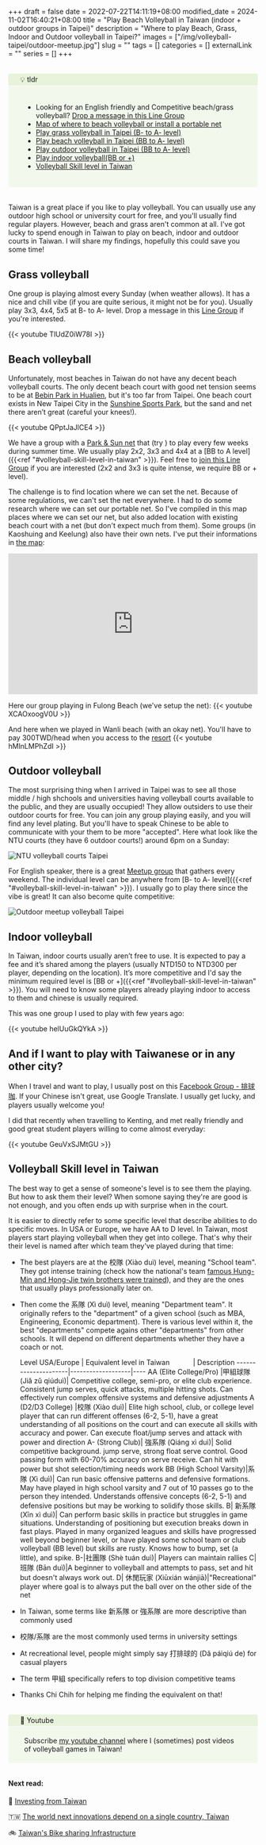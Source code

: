 +++ 
draft = false
date = 2022-07-22T14:11:19+08:00
modified_date = 2024-11-02T16:40:21+08:00
title = "Play Beach Volleyball in Taiwan (indoor + outdoor groups in Taipei)"
description = "Where to play Beach, Grass, Indoor and Outdoor volleyball in Taipei?"
images = ["/img/volleyball-taipei/outdoor-meetup.jpg"]
slug = "" 
tags = []
categories = []
externalLink = ""
series = []
+++

<style>
.notice.question .notice-title {
    background-color: #8bc34a1a;
}

.notice .notice-title {
    margin: 0 -0.75rem;
    padding: 0.2rem 1.5rem;
    border-bottom: 1px solid #fafafa;
}
.notice .notice-content {
    padding: 20px;
}

.notice.question {
    background-color: #9ccc651a;
}

.notice {
    border-radius: 0.2rem;
    position: relative;
    margin: 2rem 0;
    padding: 0 0.75rem;
    overflow: auto;
}

 
.map-responsive{

    overflow:hidden;

    padding-bottom:56.25%;

    position:relative;

    height:0;

}

.map-responsive iframe{

    left:0;

    top:0;

    height:100%;

    width:100%;

    position:absolute;

}

</style>

<div class="notice question">
  <div class="notice-title">
    💡 tldr
  </div>
  <div class="notice-content">
    <ul>
        <li>Looking for an English friendly and Competitive beach/grass volleyball? <a href="https://line.me/ti/g2/Tf7es9b6SQoe5iPIEENyecU9XnCFEzSrNAxAEw">Drop a message in this Line Group</li>
        <li><a href="https://www.google.com/maps/d/viewer?mid=1rZCw3SdiIVBASaNPQgN9-O2cCEv9TVQ&hl=en&ll=23.580052342615517%2C121.05340829999996&z=9">Map of where to beach volleyball or install a portable net</a></li>
        <li><a href="#grass-volleyball">Play grass volleyball in Taipei (B- to A- level)</a></li>
        <li><a href="#beach-volleyball">Play beach volleyball in Taipei (BB to A- level)</a></li>
        <li><a href="#outdoor-volleyball">Play outdoor volleyball in Taipei (BB to A- level)</a></li>
        <li><a href="#indoor-volleyball">Play indoor volleyball(BB or +)</a></li>
        <li><a href="#volleyball-skill-level-in-taiwan">Volleyball Skill level in Taiwan</a></li>
    </ul>
  </div>
</div>

Taiwan is a great place if you like to play volleyball. You can usually use any outdoor high school or university court for free, and you'll usually find regular players. However, beach and grass aren't common at all.  I've got lucky to spend enough in Taiwan to play on beach, indoor and outdoor courts in Taiwan. I will share my findings,  hopefully this could save you some time!

## Grass volleyball

One group is playing almost every Sunday (when weather allows). It has a nice and chill vibe (if you are quite serious, it might not be for you). Usually play 3x3, 4x4, 5x5 at B- to A- level. Drop a message in this <a href="https://line.me/ti/g2/Tf7es9b6SQoe5iPIEENyecU9XnCFEzSrNAxAEw"> Line Group</a> if you're interested. 

{{< youtube TlUdZ0iW78I >}}

## Beach volleyball

Unfortunately, most beaches in Taiwan do not have any decent beach volleyball courts. The only decent beach court with good net tension seems to be at [Bebin Park in Hualien](https://www.google.com/maps?cid=15490952783537478442), but it's too far from Taipei. One beach court exists in New Taipei City in the [Sunshine Sports Park](https://goo.gl/maps/BkCM96u4DDPafrocA), but the sand and net there aren’t great (careful your knees!). 

{{< youtube QPptJaJlCE4 >}}

We have a group with a [Park & Sun net](https://www.parksun.com/Volleyball/Sets/spectrum-classic-volleyball-set.php) that (try ) to play every few weeks during summer time. We usually play 2x2, 3x3 and 4x4 at a [BB to A level]({{<ref "#volleyball-skill-level-in-taiwan" >}}).  Feel free to  <a href="https://line.me/ti/g2/Tf7es9b6SQoe5iPIEENyecU9XnCFEzSrNAxAEw">join this Line Group</a></li> if you are interested (2x2 and 3x3 is quite intense, we require BB or + level). 

<!-- ![Spectrum Classic Beach and Grass volleyball net](/img/volleyball-taipei/spectrum-classic-net-taiwan.jpg) -->

The challenge is to find location where we can set the net. Because of some regulations, we can't set the net everywhere. I had to do some research where we can set our portable net. So I've compiled in this map places where we can set our net, but also added location with existing beach court with a net  (but don't expect much from them). Some groups (in Kaoshuing and Keelung) also have their own nets. I've put their informations in [the map](https://www.google.com/maps/d/viewer?mid=1rZCw3SdiIVBASaNPQgN9-O2cCEv9TVQ&hl=en&ll=23.580052342615545%2C121.05340829999996&z=8): 

<div class="map-responsive">

<iframe src="https://www.google.com/maps/d/embed?mid=1rZCw3SdiIVBASaNPQgN9-O2cCEv9TVQ&hl=en&ehbc=2E312F" width="860" height="850" frameborder="0" style="border:0" allowfullscreen></iframe>

</div>

Here our group playing in Fulong Beach (we've setup the net):
{{< youtube XCAOxoogV0U >}}

And here when we played in Wanli beach (with an okay net). You'll have to pay 300TWD/head when you access to the [resort](https://maps.app.goo.gl/hh55aqFMzDScyWuC6)
{{< youtube hMlnLMPhZdI >}}

<!-- 
I've tried to ask Taipei City if it was possible to play in Daan Park (that would be awesome isn't it?), but received a negative response, even though they can play [basket ball](https://goo.gl/maps/hSfF91PNTJGXdNcNA) there 🤔. If anyone would know how to convince the city to let us play in parks, please let me know 🙏 

![Ask Taipei City to use net in Parks](/img/volleyball-taipei/taipei-city-use-net-in-parks.png) 
-->



## Outdoor volleyball 

The most surprising thing when I arrived in Taipei was to see all those middle / high shchools and universities having volleyball courts available to the public, and they are usually occupied! They allow outsiders to use their outdoor courts for free. You can join any group playing easily, and you will find any level plating. But you'll have to speak Chinese to be able to communicate with your them to be more "accepted". Here what look like the NTU courts (they have 6 outdoor courts!) around 6pm on a Sunday: 

![NTU volleyball courts Taipei](/img/volleyball-taipei/ntu-vball-courts.jpg)


For English speaker, there is a great [Meetup group](https://www.meetup.com/taipei-sports-and-social-club/) that gathers every weekend. The individual level can be anywhere from [B- to A- level]({{<ref "#volleyball-skill-level-in-taiwan" >}}). I usually go to play there since the vibe is great! It can also become quite competitive: 

![Outdoor meetup volleyball Taipei](/img/volleyball-taipei/outdoor-meetup.jpg)


## Indoor volleyball
In Taiwan, indoor courts usually aren’t free to use. It is expected to pay a fee and it’s shared among the players (usually NTD150 to NTD300 per player, depending on the location). It’s more competitive and I'd say the minimum required level is [BB or +]({{<ref "#volleyball-skill-level-in-taiwan" >}}).  You will need to know some players already playing indoor to access to them and chinese is usually required. 

This was one group I used to play with few years ago: 

{{< youtube helUuGkQYkA >}}

## And if I want to play with Taiwanese or in any other city?

When I travel and want to play, I usually post on this [Facebook Group - 排球咖](https://www.facebook.com/groups/186877438033868). If your Chinese isn't great, use Google Translate. I usually get lucky, and players usually welcome you! 

I did that recently when travelling to Kenting, and met really friendly and good great student players willing to come almost everyday: 

{{< youtube GeuVxSJMtGU >}}


## Volleyball Skill level in Taiwan

The best way to get a sense of someone's level is to see them the playing.
But how to ask them their level? When somone saying they're are good is not enough, and you often ends up with surprise when in the court. 

It is easier to directly refer to some specific level that describe abilities to do specific moves. 
In USA or Europe, we have AA to D level.  In Taiwan, most players start playing volleyball when they get into college. 
That's why their their level is named after which team they've played during that time:

- The best players are at the 校隊 (Xiào duì) level, meaning "School team". They got intense training (check how the national's team [famous Hung-Min and Hong-Jie twin brothers were trained](https://www.travel.taipei/en/news/details/7254)), and they are the ones that usually plays professionally later on.
- Then come the 系隊 (Xì duì) level, meaning "Department team". It originally refers to the "department" of a given school (such as MBA, Engineering, Economic department). There is various level within it, the best "departments" compete agains other "departments" from other schools. It will depend on different departments whether they have a coach or not.

   Level USA/Europe | Equivalent&nbsp;level&nbsp;in&nbsp;Taiwan&nbsp;&nbsp;&nbsp;&nbsp;&nbsp;&nbsp;&nbsp;&nbsp;&nbsp;&nbsp;&nbsp; | Description
---------------------|-------------------|----
AA (Elite College/Pro) |甲組球隊 (Jiǎ zǔ qiúduì)| Competitive college, semi-pro, or elite club experience. Consistent jump serves, quick attacks, multiple hitting shots. Can effectively run complex offensive systems and defensive adjustments
A (D2/D3 College) |校隊 (Xiào duì)| Elite high school, club, or college level player that can run different offenses (6-2, 5-1), have a great understanding of all positions on the court and can execute all skills with accuracy and power. Can execute float/jump serves and attack with power and direction
A- (Strong Club)| 強系隊 (Qiáng xì duì)| Solid competitive background.  jump serve, strong float serve control. Good passing form with 60-70% accuracy on serve receive. Can hit with power but shot selection/timing needs work
BB (High School Varsity)|系隊 (Xì duì)| Can run basic offensive patterns and defensive formations. May have played in high school varsity and 7 out of 10 passes go to the person they intended. Understands offensive concepts (6-2, 5-1) and defensive positions but may be working to solidify those skills. 
B| 新系隊 (Xīn xì duì)| Can perform basic skills in practice but struggles in game situations. Understanding of positioning but execution breaks down in fast plays. Played in many organized leagues and skills have progressed well beyond beginner level, or have played some school team or club volleyball (BB level) but skills are rusty. Knows how to bump, set (a little), and spike.
B-|社團隊 (Shè tuán duì)| Players can maintain rallies
C|班隊 (Bān duì)|A beginner to volleyball and attempts to pass, set and hit but doesn't always work out.
D| 休閒玩家 (Xiūxián wánjiā)|"Recreational" player where goal is to always put the ball over on the other side of the net

- In Taiwan, some terms like 新系隊 or 強系隊 are more descriptive than commonly used
- 校隊/系隊 are the most commonly used terms in university settings
- At recreational level, people might simply say 打排球的 (Dǎ páiqiú de) for casual players
- The term 甲組 specifically refers to top division competitive teams
- Thanks Chi Chih for helping me finding the equivalent on that!


<div class="notice question">
  <div class="notice-title">
    🎥 Youtube
  </div>
  <div class="notice-content">
    Subscribe  <a href="https://www.youtube.com/channel/UCqVdw5S5EmHhaZRORP-g2YA">my youtube channel</a>  where I (sometimes) post videos of volleyball games in Taiwan!
  </div>
</div>


#### Next read:

🏦 [Investing from Taiwan](/posts/investing-from-taiwan/)

🇹🇼 [The world next innovations depend on a single country, Taiwan](/posts/world-innovation-taiwan-semiconductors/)

🚲 [Taiwan's Bike sharing Infrastructure](/posts/taiwan-youbike-bike-sharing/)
